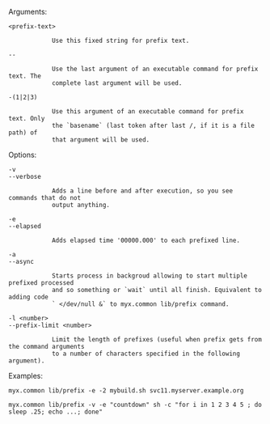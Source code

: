 
  Arguments:

    <prefix-text>

                Use this fixed string for prefix text.

    --

                Use the last argument of an executable command for prefix text. The
				complete last argument will be used.

    -(1|2|3)

                Use this argument of an executable command for prefix text. Only
				the `basename` (last token after last /, if it is a file path) of
				that argument will be used.

  Options:

	-v
    --verbose

                Adds a line before and after execution, so you see commands that do not
                output anything.

	-e
    --elapsed

                Adds elapsed time '00000.000' to each prefixed line.

	-a
    --async

                Starts process in backgroud allowing to start multiple prefixed processed
				and so something or `wait` until all finish. Equivalent to adding code
				` </dev/null &` to myx.common lib/prefix command.

	-l <number>
    --prefix-limit <number>

                Limit the length of prefixes (useful when prefix gets from the command arguments
                to a number of characters specified in the following argument).

  Examples:

    myx.common lib/prefix -e -2 mybuild.sh svc11.myserver.example.org

    myx.common lib/prefix -v -e "countdown" sh -c "for i in 1 2 3 4 5 ; do sleep .25; echo ...; done"
